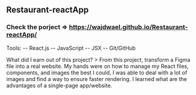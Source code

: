 ## Restaurant-reactApp

### Check the porject => https://wajdwael.github.io/Restaurant-reactApp/

  Tools:
    -- React.js
    -- JavaScript
    -- JSX
    -- Git/GitHub

  What did I earn out of this project?
    > From this project, transform a Figma file into a real website. My hands were on how to manage my React files, components, and images the best I could, I was able to deal with a lot of images and find a way to ensure faster rendering. I learned what are the advantages of a single-page app/website.

